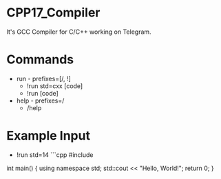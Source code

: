 # CPP17_Compiler
It's GCC Compiler for C/C++ working on Telegram.

# Commands
* run - prefixes=[/, !]
  - !run std=cxx [code]
  - !run [code]
* help - prefixes=/
  - /help

# Example Input
* !run std=14 ```cpp
#include <iostream>

int main() {
    using namespace std;
    std::cout << "Hello, World!";
    return 0;
}
```

